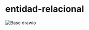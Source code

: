 # entidad-relacional



![Base drawio](https://github.com/kevin-coaquira/entidad-relacional/assets/116269453/4aa0a73b-b8e2-4801-bde5-8ecfbd055fca)
